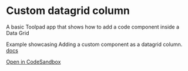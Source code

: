 # Custom datagrid column

<p class="description">A basic Toolpad app that shows how to add a code component inside a Data Grid</p>

Example showcasing Adding a custom component as a datagrid column. [docs](https://mui.com/toolpad/building-ui/data-grid-component/#configuring-columns)

[Open in CodeSandbox](https://codesandbox.io/p/sandbox/github/mui/mui-toolpad/tree/master/examples/custom-datagrid-column)
